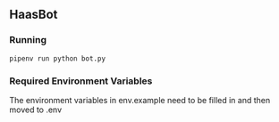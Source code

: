 ## HaasBot

### Running

`pipenv run python bot.py`

### Required Environment Variables

The environment variables in env.example need to be filled in and then moved to .env